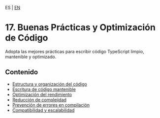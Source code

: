 <!-- MULTILANGUAJE MENU START -->
ES | [EN](https://lckpig.gitbook.io/practical-dev-handbook/typescript/best-practices-optimization)
<!-- MULTILANGUAJE MENU END -->

# 17. Buenas Prácticas y Optimización de Código

Adopta las mejores prácticas para escribir código TypeScript limpio, mantenible y optimizado.

## Contenido
* [Estructura y organización del código](code-structure-organization.md)
* [Escritura de código mantenible](maintainable-code.md)
* [Optimización del rendimiento](performance-optimization.md)
* [Reducción de complejidad](complexity-reduction.md)
* [Prevención de errores en compilación](compile-time-error-prevention.md)
* [Compatibilidad y escalabilidad](compatibility-scalability.md) 